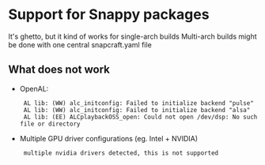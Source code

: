 # Support for Snappy packages

It's ghetto, but it kind of works for single-arch builds
Multi-arch builds might be done with one central snapcraft.yaml file

## What does not work

 - OpenAL:

        AL lib: (WW) alc_initconfig: Failed to initialize backend "pulse"
        AL lib: (WW) alc_initconfig: Failed to initialize backend "alsa"
        AL lib: (EE) ALCplaybackOSS_open: Could not open /dev/dsp: No such file or directory

 - Multiple GPU driver configurations (eg. Intel + NVIDIA)

        multiple nvidia drivers detected, this is not supported

